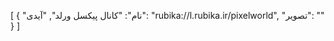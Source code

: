 
[
  {
    "نام": "کانال پیکسل ورلد",
    "آیدی": "rubika://l.rubika.ir/pixelworld",
    "تصویر": ""
  }
]
